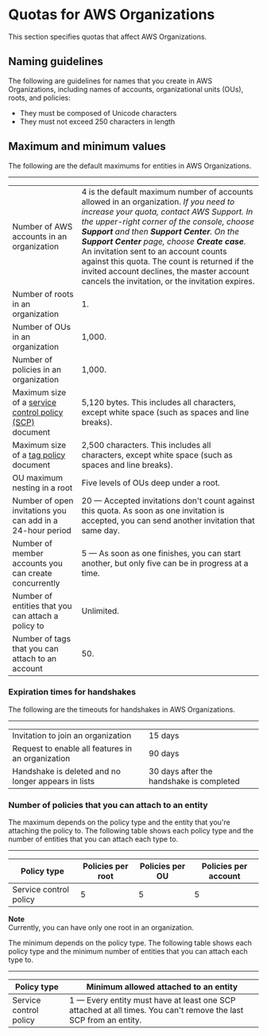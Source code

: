 # Quotas for AWS Organizations<a name="orgs_reference_limits"></a>

This section specifies quotas that affect AWS Organizations\.

## Naming guidelines<a name="name-limits"></a>

The following are guidelines for names that you create in AWS Organizations, including names of accounts, organizational units \(OUs\), roots, and policies:
+ They must be composed of Unicode characters
+ They must not exceed 250 characters in length

## Maximum and minimum values<a name="min-max-values"></a>

The following are the default maximums for entities in AWS Organizations\.


****  

|  |  | 
| --- |--- |
|  Number of AWS accounts in an organization  |   4 is the default maximum number of accounts allowed in an organization\. *If you need to increase your quota, contact AWS Support\. In the upper\-right corner of the console, choose **Support** and then **Support Center**\. On the **Support Center** page, choose **Create case**\.* An invitation sent to an account counts against this quota\. The count is returned if the invited account declines, the master account cancels the invitation, or the invitation expires\.  | 
|  Number of roots in an organization  |  1\.  | 
|  Number of OUs in an organization  |  1,000\.  | 
|  Number of policies in an organization  |  1,000\.  | 
|  Maximum size of a [service control policy \(SCP\)](orgs_manage_policies_scp.md) document  |  5,120 bytes\. This includes all characters, except white space \(such as spaces and line breaks\)\.  | 
|  Maximum size of a [tag policy](orgs_manage_policies_tag-policies.md) document  |  2,500 characters\. This includes all characters, except white space \(such as spaces and line breaks\)\.  | 
|  OU maximum nesting in a root  |  Five levels of OUs deep under a root\.  | 
|  Number of open invitations you can add in a 24\-hour period  |  20 — Accepted invitations don't count against this quota\. As soon as one invitation is accepted, you can send another invitation that same day\.  | 
|  Number of member accounts you can create concurrently  |  5 — As soon as one finishes, you can start another, but only five can be in progress at a time\.  | 
|  Number of entities that you can attach a policy to  |  Unlimited\.  | 
|  Number of tags that you can attach to an account  |  50\.  | 

### Expiration times for handshakes<a name="min-max-handshakes"></a>

The following are the timeouts for handshakes in AWS Organizations\.


****  

|  |  | 
| --- |--- |
|  Invitation to join an organization  | 15 days | 
| Request to enable all features in an organization | 90 days | 
| Handshake is deleted and no longer appears in lists | 30 days after the handshake is completed | 

### Number of policies that you can attach to an entity<a name="min-max-policies"></a>

The maximum depends on the policy type and the entity that you're attaching the policy to\. The following table shows each policy type and the number of entities that you can attach each type to\.


****  

| Policy type | Policies per root | Policies per OU | Policies per account | 
| --- | --- | --- | --- | 
| Service control policy | 5 | 5 | 5 | 

**Note**  
Currently, you can have only one root in an organization\.

The minimum depends on the policy type\. The following table shows each policy type and the minimum number of entities that you can attach each type to\.


****  

| Policy type | Minimum allowed attached to an entity | 
| --- | --- | 
| Service control policy | 1 — Every entity must have at least one SCP attached at all times\. You can't remove the last SCP from an entity\. | 
